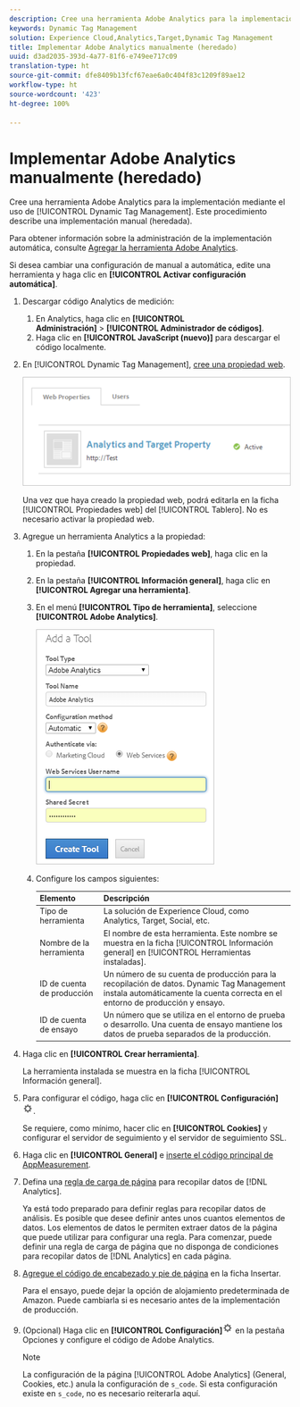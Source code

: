 ```yaml
---
description: Cree una herramienta Adobe Analytics para la implementación mediante el uso de Dynamic Tag Management. Este procedimiento describe una implementación manual (heredada).
keywords: Dynamic Tag Management
solution: Experience Cloud,Analytics,Target,Dynamic Tag Management
title: Implementar Adobe Analytics manualmente (heredado)
uuid: d3ad2035-393d-4a77-81f6-e749ee717c09
translation-type: ht
source-git-commit: dfe8409b13fcf67eae6a0c404f83c1209f89ae12
workflow-type: ht
source-wordcount: '423'
ht-degree: 100%

---
```



# Implementar Adobe Analytics manualmente (heredado)

Cree una herramienta Adobe Analytics para la implementación mediante el uso de [!UICONTROL Dynamic Tag Management]. Este procedimiento describe una implementación manual (heredada).

Para obtener información sobre la administración de la implementación automática, consulte [Agregar la herramienta Adobe Analytics](/help/implement/other/dtm/c-aa-tool/analytics-dtm.md).

Si desea cambiar una configuración de manual a automática, edite una herramienta y haga clic en **[!UICONTROL Activar configuración automática]**.

1. Descargar código Analytics de medición:
   1. En Analytics, haga clic en **[!UICONTROL Administración]** > **[!UICONTROL Administrador de códigos]**.
   1. Haga clic en **[!UICONTROL JavaScript (nuevo)]** para descargar el código localmente.
1. En [!UICONTROL Dynamic Tag Management], [cree una propiedad web](/help/implement/other/dtm/t-create-web-property.md).

   ![](assets/dtm-property.png)

   Una vez que haya creado la propiedad web, podrá editarla en la ficha [!UICONTROL Propiedades web] del [!UICONTROL Tablero]. No es necesario activar la propiedad web.

1. Agregue un herramienta Analytics a la propiedad:
   1. En la pestaña **[!UICONTROL Propiedades web]**, haga clic en la propiedad.
   1. En la pestaña **[!UICONTROL Información general]**, haga clic en **[!UICONTROL Agregar una herramienta]**.
   1. En el menú **[!UICONTROL Tipo de herramienta]**, seleccione **[!UICONTROL Adobe Analytics]**.

      ![](assets/dtm-add-analytics-tool.png)

   1. Configure los campos siguientes:

      | Elemento | Descripción |
      |---|---|
      | Tipo de herramienta | La solución de Experience Cloud, como Analytics, Target, Social, etc. |
      | Nombre de la herramienta | El nombre de esta herramienta. Este nombre se muestra en la ficha [!UICONTROL Información general] en [!UICONTROL Herramientas instaladas]. |
      | ID de cuenta de producción | Un número de su cuenta de producción para la recopilación de datos. Dynamic Tag Management instala automáticamente la cuenta correcta en el entorno de producción y ensayo. |
      | ID de cuenta de ensayo | Un número que se utiliza en el entorno de prueba o desarrollo. Una cuenta de ensayo mantiene los datos de prueba separados de la producción. |

1. Haga clic en **[!UICONTROL Crear herramienta]**.

   La herramienta instalada se muestra en la ficha [!UICONTROL Información general].

1. Para configurar el código, haga clic en **[!UICONTROL Configuración]** ![](assets/settings_gear.png).

   Se requiere, como mínimo, hacer clic en **[!UICONTROL Cookies]** y configurar el servidor de seguimiento y el servidor de seguimiento SSL.

1. Haga clic en **[!UICONTROL General]** e [inserte el código principal de AppMeasurement](/help/implement/other/dtm/c-aa-tool/t-appmeasurement-code.md).
1. Defina una [regla de carga de página](/help/implement/other/dtm/c-rules/t-rules-create.md) para recopilar datos de [!DNL Analytics].

   Ya está todo preparado para definir reglas para recopilar datos de análisis. Es posible que desee definir antes unos cuantos elementos de datos. Los elementos de datos le permiten extraer datos de la página que puede utilizar para configurar una regla. Para comenzar, puede definir una regla de carga de página que no disponga de condiciones para recopilar datos de [!DNL Analytics] en cada página.
1. [Agregue el código de encabezado y pie de página](/help/implement/other/dtm/c-headers-footers/t-header-footer-code.md) en la ficha Insertar.

   Para el ensayo, puede dejar la opción de alojamiento predeterminada de Amazon. Puede cambiarla si es necesario antes de la implementación de producción.
1. (Opcional) Haga clic en **[!UICONTROL Configuración]**![](assets/settings_gear.png) en la pestaña Opciones y configure el código de Adobe Analytics.

   >[!NOTE]
   >
   >La configuración de la página [!UICONTROL Adobe Analytics] (General, Cookies, etc.) anula la configuración de `s_code`. Si esta configuración existe en `s_code`, no es necesario reiterarla aquí.

